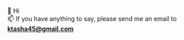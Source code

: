 👋 Hi  
📫 If you have anything to say, please send me an email to **ktasha45@gmail.com**

<!---
ktasha45/ktasha45 is a ✨ special ✨ repository because its `README.md` (this file) appears on your GitHub profile.
You can click the Preview link to take a look at your changes.
--->

